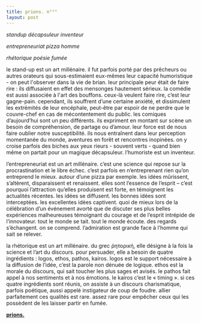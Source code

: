 ```yaml
---
title: prions. n°°°
layout: post
---
```


*standup décapsuleur inventeur*

*entrepreneuriat pizza homme*

*rhétorique poésie fumée*

le stand-up est un art millénaire. il fut parfois porté par des prêcheurs ou autres orateurs qui sous-estimaient eux-mêmes leur capacité humoristique - on peut l'observer dans la vie de brian. leur principale peur était de faire rire : ils diffusaient en effet des mensonges hautement sérieux. la comédie est aussi associée à l'art des bouffons. ceux-là veulent faire rire, c’est leur gagne-pain. cependant, ils souffrent d’une certaine anxiété, et dissimulent les extrémités de leur encéphale, peut-être par espoir de ne perdre que le couvre-chef en cas de mécontentement du public. les comiques d’aujourd’hui sont un peu différents. ils expriment en montant sur scène un besoin de compréhension, de partage ou d’amour. leur force est de nous faire oublier notre susceptibilité. ils nous entraînent dans leur perception momentanée du monde, aventures en forêt et rencontres inopinées. on y croise parfois des biches aux yeux rieurs - souvent verts - quand bien même on partait pour un magique décapsuleur. l’humoriste est un inventeur.

l’entrepreneuriat est un art millénaire. c’est une science qui repose sur la procrastination et le libre échec. c’est parfois en n’entreprenant rien qu’on entreprend le mieux. autour d’une pizza par exemple. les idées mûrissent, s’altèrent, disparaissent et renaissent. elles sont l’essence de l’esprit – c’est pourquoi l’attraction qu’elles produisent est forte, en témoignent les actualités récentes. les idées se diffusent. les bonnes idées sont interceptées. les excellentes idées captivent. quoi de mieux lors de la célébration d’un événement avorté que de discuter ses plus belles expériences malheureuses témoignant du courage et de l’esprit intrépide de l’innovateur. tout le monde se tait. tout le monde écoute. des regards s’échangent. on se comprend. l’admiration est grande face à l’homme qui sait se relever.

la rhétorique est un art millénaire. du grec ῥητορική, elle désigne à la fois la science et l’art du discours. pour persuader, elle a besoin de quatre ingrédients : logos, ethos, pathos, kairos. logos est le support nécessaire à la diffusion de l’idée, c’est la parole non dénuée de logique. ethos est la morale du discours, qui sait toucher les plus sages et avisés. le pathos fait appel à nos sentiments et à nos émotions. le kairos c’est le « timing ». si ces quatre ingrédients sont réunis, on assiste à un discours charismatique, parfois poétique, aussi appelé instigateur de coup de foudre. allier parfaitement ces qualités est rare. assez rare pour empêcher ceux qui les possèdent de les laisser partir en fumée.

[**prions.**](../prions.html)
